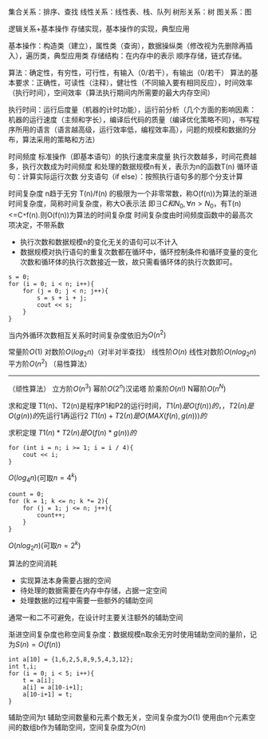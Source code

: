 集合关系：排序、查找
线性关系：线性表、栈、队列
树形关系：树
图关系：图

逻辑关系+基本操作
存储实现，基本操作的实现，典型应用

基本操作：构造类（建立），属性类（查询），数据操纵类（修改视为先删除再插入），遍历类，典型应用类
存储结构：在内存中的表示 顺序存储，链式存储。

算法：确定性，有穷性，可行性，有输入（0/若干），有输出（0/若干）
算法的基本要求：正确性，可读性（注释），健壮性（不同输入要有相同反应），时间效率（执行时间），空间效率（算法执行期间内所需要的最大内存空间）

执行时间：运行后度量（机器的计时功能），运行前分析（几个方面的影响因素：机器的运行速度（主频和字长），编译后代码的质量（编译优化策略不同），书写程序所用的语言（语言越高级，运行效率低，编程效率高），问题的规模和数据的分布，算法采用的策略和方法）

时间频度
标准操作（即基本语句）的执行速度来度量
执行次数越多，时间花费越多，执行次数成为时间频度
和处理的数据规模n有关，表示为n的函数T(n)
循环语句：计算实际运行次数
分支语句（if else）：按照执行语句多的那个分支计算

时间复杂度
n趋于无穷
T(n)/f(n) 的极限为一个非零常数，称O(f(n))为算法的渐进时间复杂度，简称时间复杂度，称大O表示法
即$\exists C 和 N_0, \forall n > N_0$，有T(n)<=C`*`f(n).则O(f(n))为算法的时间复杂度
时间复杂度由时间频度函数中的最高次项决定，不带系数

- 执行次数和数据规模n的变化无关的语句可以不计入
- 数据规模对执行语句的重复次数都在循环中，循环控制条件和循环变量的变化次数和循环体的执行次数接近一致，故只需看循环体的执行次数即可。

```
s = 0;
for (i = 0; i < n; i++){
	for (j = 0; j < n; j++){
		s = s + i + j;
		cout << s;
	}
}
```
当内外循环次数相互关系时时间复杂度依旧为$O(n^2)$ 

常量阶$O(1)$
对数阶$O(log_2n)$（对半对半查找）
线性阶$O(n)$
线性对数阶$O(nlog_2n)$
平方阶$O(n^2)$
（易性算法）

---
（顽性算法）
立方阶$O(n^3)$
幂阶$O(2^n)$汉诺塔
阶乘阶$O(n!)$
N幂阶$O(n^N)$

求和定理
T1(n)、T2(n)是程序P1和P2的运行时间，$T1(n)是 O(f(n))的$，，$T2(n)是 O(g(n))的$先运行1再运行2
$T1(n)+T2(n) 是 O(MAX(f(n),g(n)))的$

求积定理
$T1(n)*T2(n) 是 O(f(n)*g(n))的$

```
for (int i = n; i >= 1; i = i / 4){
	cout << i;
}
```
$O(log_4n)$(可取$n = 4^k$)
```
count = 0;
for (k = 1; k <= n; k *= 2){
	for (j = 1; j <= n; j++){
		count++;
	}
}
```
$O(nlog_2n)$(可取$n = 2^k$)

算法的空间消耗
- 实现算法本身需要占据的空间
- 待处理的数据需要在内存中存储，占据一定空间
- 处理数据的过程中需要一些额外的辅助空间

通常一和二不可避免，在设计时主要关注额外的辅助空间

渐进空间复杂度也称空间复杂度：数据规模n取余无穷时使用辅助空间的量阶，记为$S(n)=O(f(n))$
```
int a[10] = {1,6,2,5,8,9,5,4,3,12};
int t,i;
for (i = 0; i < 5; i++){
	t = a[i];
	a[i] = a[10-i+1];
	a[10-i+1] = t;
}
```
辅助空间为t
辅助空间数量和元素个数无关，空间复杂度为$O(1)$
使用由n个元素空间的数组b作为辅助空间，空间复杂度为$O(n)$